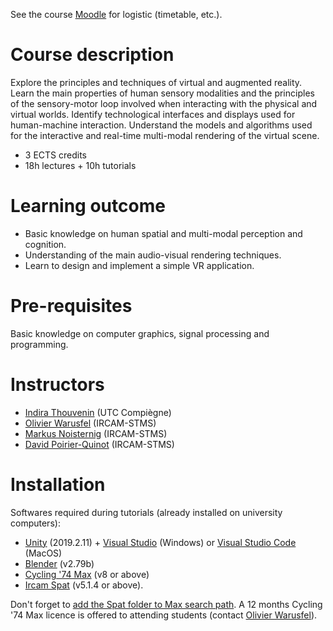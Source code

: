 See the course [Moodle](https://moodle-sciences.upmc.fr/moodle-2020/login/index.php) for logistic (timetable, etc.).

# Course description

Explore the principles and techniques of virtual and augmented reality. Learn the main properties of human sensory modalities and the principles of the sensory-motor loop involved when interacting with the physical and virtual worlds. Identify technological interfaces and displays used for human-machine interaction. Understand the models and algorithms used for the interactive and real-time multi-modal rendering of the virtual scene.

- 3 ECTS credits
- 18h lectures + 10h tutorials

# Learning outcome

- Basic knowledge on human spatial and multi-modal perception and cognition.
- Understanding of the main audio-visual rendering techniques.
- Learn to design and implement a simple VR application.

# Pre-requisites

Basic knowledge on computer graphics, signal processing and programming.

# Instructors

- [Indira Thouvenin](https://www.hds.utc.fr/~ithouven/dokuwiki/) (UTC Compiègne)
- [Olivier Warusfel](https://www.ircam.fr/person/olivier-warusfel/) (IRCAM-STMS)
- [Markus Noisternig](https://www.noisternig.com/) (IRCAM-STMS)
- [David Poirier-Quinot](https://pyrapple.github.io/) (IRCAM-STMS)

<!-- 
## Lectures

See the [Lectures page](lectures.md).

## Tutorials

See the [Tutorials page](tutorials.md). 
-->

<!-- 

![Screenshot](img/evertims-framework.jpg)

First Header | Second Header | Third Header
:----------- |:-------------:| -----------:
Left         | Center        | Right
Left         | Center        | Right

 -->


# Installation

Softwares required during tutorials (already installed on university computers):

- [Unity](https://unity3d.com/get-unity/download/archive) (2019.2.11) + [Visual Studio](https://visualstudio.microsoft.com/fr/vs/unity-tools/) (Windows) or [Visual Studio Code](https://code.visualstudio.com) (MacOS)
- [Blender](https://download.blender.org/release/Blender2.79/) (v2.79b)
- [Cycling '74 Max](https://cycling74.com/products/max/) (v8 or above)
- [Ircam Spat](https://forumnet.ircam.fr/product/spat-en/) (v5.1.4 or above).

Don't forget to [add the Spat folder to Max search path](https://docs.cycling74.com/max8/vignettes/file_preferences_window). A 12 months Cycling '74 Max licence is offered to attending students (contact [Olivier Warusfel](https://www.ircam.fr/person/olivier-warusfel/)).